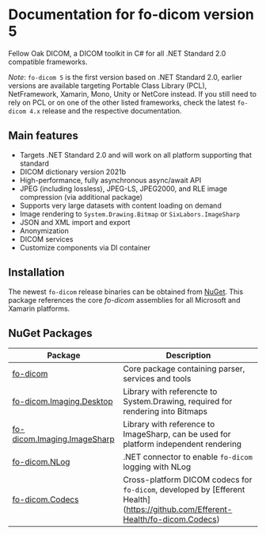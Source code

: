 # Documentation for fo-dicom version 5

Fellow Oak DICOM, a DICOM toolkit in C# for all .NET Standard 2.0 compatible frameworks.

_Note_:
`fo-dicom 5` is the first version based on .NET Standard 2.0, earlier versions are available targeting Portable Class Library (PCL), NetFramework, Xamarin, Mono, Unity or NetCore instead.
If you still need to rely on PCL or on one of the other listed frameworks, check the latest `fo-dicom 4.x` release and the respective documentation.

## Main features
- Targets .NET Standard 2.0 and will work on all platform supporting that standard
- DICOM dictionary version 2021b
- High-performance, fully asynchronous async/await API
- JPEG (including lossless), JPEG-LS, JPEG2000, and RLE image compression (via additional package)
- Supports very large datasets with content loading on demand
- Image rendering to `System.Drawing.Bitmap` or `SixLabors.ImageSharp`
- JSON and XML import and export
- Anonymization
- DICOM services
- Customize components via DI container

## Installation
The newest `fo-dicom` release binaries can be obtained from [NuGet](https://www.nuget.org/packages/fo-dicom).
This package references the core *fo-dicom* assemblies for all Microsoft and Xamarin platforms.

## NuGet Packages
Package | Description
------- | -----------
[fo-dicom](https://www.nuget.org/packages/fo-dicom/) | Core package containing parser, services and tools
[fo-dicom.Imaging.Desktop](https://www.nuget.org/packages/fo-dicom.Imaging.Desktop/) | Library with referencte to System.Drawing, required for rendering into Bitmaps
[fo-dicom.Imaging.ImageSharp](https://www.nuget.org/packages/fo-dicom.Desktop/) | Library with reference to ImageSharp, can be used for platform independent rendering
[fo-dicom.NLog](https://www.nuget.org/packages/fo-dicom.NLog/) | .NET connector to enable `fo-dicom` logging with NLog
[fo-dicom.Codecs](https://www.nuget.org/packages/fo-dicom.Codecs/) | Cross-platform DICOM codecs for `fo-dicom`, developed by [Efferent Health] (https://github.com/Efferent-Health/fo-dicom.Codecs)

